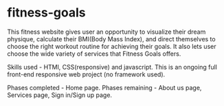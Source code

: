 # fitness-goals
This fitness website gives user an opportunity to visualize their dream physique, calculate their BMI(Body Mass Index), and direct themselves to choose the right workout routine for achieving their goals. 
It also lets user choose the wide variety of services that Fitness Goals offers.

Skills used - HTMl, CSS(responsive) and javascript. This is an ongoing full front-end responsive web project (no framework used).

Phases completed - Home page.
Phases remaining - About us page, Services page, Sign in/Sign up page.
